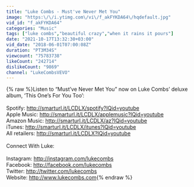 ```yaml
---
title: "Luke Combs - Must've Never Met You"
image: "https:\/\/i.ytimg.com\/vi\/f_akFYKDA64\/hqdefault.jpg"
vid_id: "f_akFYKDA64"
categories: "Music"
tags: ["luke combs","beautiful crazy","when it rains it pours"]
date: "2021-10-17T13:32:30+03:00"
vid_date: "2018-06-01T07:00:08Z"
duration: "PT3M34S"
viewcount: "75783738"
likeCount: "242714"
dislikeCount: "9869"
channel: "LukeCombsVEVO"
---
```

{% raw %}Listen to “Must’ve Never Met You” now on Luke Combs’ deluxe album, ‘This One’s For You Too’: <br /><br />Spotify:  <a rel="nofollow" target="blank" href="http://smarturl.it/LCDLX/spotify?IQid=youtube">http://smarturl.it/LCDLX/spotify?IQid=youtube</a> <br />Apple Music: <a rel="nofollow" target="blank" href="http://smarturl.it/LCDLX/applemusic?IQid=youtube">http://smarturl.it/LCDLX/applemusic?IQid=youtube</a><br />Amazon Music: <a rel="nofollow" target="blank" href="http://smarturl.it/LCDLX/az?IQid=youtube">http://smarturl.it/LCDLX/az?IQid=youtube</a> <br />iTunes: <a rel="nofollow" target="blank" href="http://smarturl.it/LCDLX/itunes?IQid=youtube">http://smarturl.it/LCDLX/itunes?IQid=youtube</a> <br />All retailers: <a rel="nofollow" target="blank" href="http://smarturl.it/LCDLX?IQid=youtube">http://smarturl.it/LCDLX?IQid=youtube</a><br /> <br />Connect With Luke: <br /><br />Instagram: <a rel="nofollow" target="blank" href="http://instagram.com/lukecombs">http://instagram.com/lukecombs</a> <br />Facebook: <a rel="nofollow" target="blank" href="http://facebook.com/lukecombs">http://facebook.com/lukecombs</a> <br />Twitter: <a rel="nofollow" target="blank" href="http://twitter.com/lukecombs">http://twitter.com/lukecombs</a> <br />Website: <a rel="nofollow" target="blank" href="http://www.lukecombs.com">http://www.lukecombs.com</a>{% endraw %}
